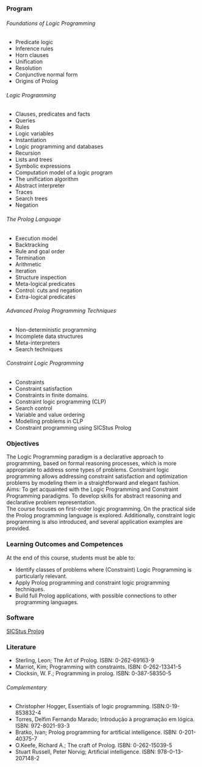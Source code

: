### Program
###### Foundations of Logic Programming
- Predicate logic
- Inference rules
- Horn clauses
- Unification
- Resolution
- Conjunctive normal form
- Origins of Prolog
###### Logic Programming
- Clauses, predicates and facts
- Queries
- Rules
- Logic variables
- Instantiation
- Logic programming and databases
- Recursion
- Lists and trees
- Symbolic expressions
- Computation model of a logic program
- The unification algorithm
- Abstract interpreter
- Traces
- Search trees
- Negation
###### The Prolog Language
- Execution model
- Backtracking
- Rule and goal order
- Termination
- Arithmetic
- Iteration
- Structure inspection
- Meta-logical predicates
- Control: cuts and negation
- Extra-logical predicates
###### Advanced Prolog Programming Techniques
- Non-deterministic programming
- Incomplete data structures
- Meta-interpreters
- Search techniques
###### Constraint Logic Programming
- Constraints
- Constraint satisfaction
- Constraints in finite domains.
- Constraint logic programming (CLP)
- Search control
- Variable and value ordering
- Modelling problems in CLP
- Constraint programming using SICStus Prolog

### Objectives
The Logic Programming paradigm is a declarative approach to programming, based on formal reasoning processes, which is more appropriate to address some types of problems. Constraint logic programming allows addressing constraint satisfaction and optimization problems by modeling them in a straightforward and elegant fashion.  
Aims: To get acquainted with the Logic Programming and Constraint Programming paradigms. To develop skills for abstract reasoning and declarative problem representation.  
The course focuses on first-order logic programming. On the practical side the Prolog programming language is explored. Additionally, constraint logic programming is also introduced, and several application examples are provided.

### Learning Outcomes and Competences
At the end of this course, students must be able to:
- Identify classes of problems where (Constraint) Logic Programming is particularly relevant.
- Apply Prolog programming and constraint logic programming techniques.
- Build full Prolog applications, with possible connections to other programming languages.

### Software
[SICStus Prolog](https://sicstus.sics.se/)

### Literature
- Sterling, Leon; The Art of Prolog. ISBN: 0-262-69163-9
- Marriot, Kim; Programming with constraints. ISBN: 0-262-13341-5
- Clocksin, W. F.; Programming in prolog. ISBN: 0-387-58350-5
###### Complementary
- Christopher Hogger, Essentials of logic programming. ISBN:0-19-853832-4
- Torres, Delfim Fernando Marado; Introdução à programação em lógica. ISBN: 972-8021-93-3
- Bratko, Ivan; Prolog programming for artificial intelligence. ISBN: 0-201-40375-7
- O.Keefe, Richard A.; The craft of Prolog. ISBN: 0-262-15039-5
- Stuart Russell, Peter Norvig; Artificial intelligence. ISBN: 978-0-13-207148-2
